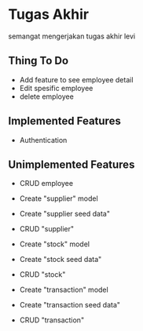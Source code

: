 # Tugas Akhir

semangat mengerjakan tugas akhir levi

## Thing To Do

- Add feature to see employee detail
- Edit spesific employee
- delete employee

## Implemented Features

- Authentication

## Unimplemented Features

- CRUD employee

- Create "supplier" model
- Create "supplier seed data"
- CRUD "supplier"

- Create "stock" model
- Create "stock seed data"
- CRUD "stock"

- Create "transaction" model
- Create "transaction seed data"
- CRUD "transaction"
